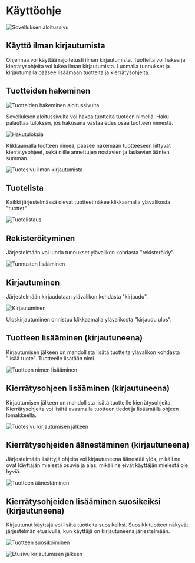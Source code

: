 # Käyttöohje

![Sovelluksen aloitussivu](https://github.com/ohtuprojekti-Kierratysavustin/Kierratysavustin/blob/2b5dc2e341f1fb7313bfacffffee14611f0bda7c/documents/kuvat/kierratysavustinetusivu.png)

## Käyttö ilman kirjautumista

Ohjelmaa voi käyttää rajoitetusti ilman kirjautumista. Tuotteita voi hakea ja 
kierrätysohjeita voi lukea ilman kirjautumista. Luomalla tunnukset ja kirjautumalla 
pääsee lisäämään tuotteita ja kierrätysohjeita.

## Tuotteiden hakeminen

![Tuotteiden hakeminen aloitussivulta](https://github.com/ohtuprojekti-Kierratysavustin/Kierratysavustin/blob/89a4dbef0912d9517d485f2a0d79eeda66395fe5/documents/kuvat/kierratysavustinhaku.png)

Sovelluksen aloitussivulta voi hakea tuotteita tuoteen nimellä. Haku palauttaa 
tuloksen, jos hakusana vastaa edes osaa tuotteen nimestä.

![Hakutuloksia](https://github.com/ohtuprojekti-Kierratysavustin/Kierratysavustin/blob/8f4bbd81782ffa05d554f0dae17e04bf6e89f61a/documents/kuvat/kierratysavustinhakutulokset.png)

Klikkaamalla tuotteen nimeä, pääsee näkemään tuotteeseen liittyvät kierrätysohjeet, sekä niille annettujen nostavien ja laskevien äänten summan.

![Tuotesivu ilman kirjautumista](https://github.com/ohtuprojekti-Kierratysavustin/Kierratysavustin/blob/78986984e6d76960146cd26ff014a772a6a0e65b/documents/kuvat/kierratysavustin-tuote-ilman-kirjautumista.png)

## Tuotelista

Kaikki järjestelmässä olevat tuotteet näkee klikkaamalla ylävalikosta "tuottet"

![Tuotelistaus](https://github.com/ohtuprojekti-Kierratysavustin/Kierratysavustin/blob/f00770a98e32d5de9bc3ddc075b64be17e7fe597/documents/kuvat/kierratysavustin-tuotteet.png)


## Rekisteröityminen

Järjestelmään voi luoda tunnukset ylävalikon kohdasta "rekisteröidy".

![Tunnusten lisääminen](https://github.com/ohtuprojekti-Kierratysavustin/Kierratysavustin/blob/6f05a2e9d7732c394bbf9199d0d150ead6875575/documents/kuvat/kierratysavustin-rekisteroidy.png)

## Kirjautuminen

Järjestelmään kirjaudutaan ylävalikon kohdasta "kirjaudu".

![Kirjautuminen](https://github.com/ohtuprojekti-Kierratysavustin/Kierratysavustin/blob/c84a339676bef14f9dab9a27d655343ae21144ac/documents/kuvat/kierratysavustin-kirjaudu.png)

Uloskirjautuminen onnistuu klikkaamalla ylävalikosta "kirjaudu ulos".

## Tuotteen lisääminen (kirjautuneena)

Kirjautumisen jälkeen on mahdollista lisätä tuotteita ylävalikon kohdasta 
"lisää tuote". Tuotteelle lisätään nimi.

![Tuotteen nimen lisääminen](https://github.com/ohtuprojekti-Kierratysavustin/Kierratysavustin/blob/689991765b31e3ab7aadad1da46f17e2e842d5f9/documents/kuvat/kierratysavustin-lisaa-tuote.png)

## Kierrätysohjeen lisääminen (kirjautuneena)

Kirjautumisen jälkeen on mahdollista lisätä tuotteille kierrätysohjeita. 
Kierrätysohjeita voi lisätä avaamalla tuotteen tiedot ja lisäämällä ohjeen lomakkeella.

![Tuotesivu kirjautumisen jälkeen](https://github.com/ohtuprojekti-Kierratysavustin/Kierratysavustin/blob/4b39f38755d68fdcf164651ee59dc49214cba08e/documents/kuvat/kierratysavustin-uusi-ohje-tuotteelle.png)

## Kierrätysohjeiden äänestäminen (kirjautuneena)

Järjestelmään lisättyjä ohjeita voi kirjautuneena äänestää ylös, mikäli ne ovat käyttäjän mielestä osuvia ja alas, mikäli ne eivät käyttäjän mielestä ole hyviä. 

![Tuotteen äänestäminen](https://github.com/ohtuprojekti-Kierratysavustin/Kierratysavustin/blob/e116638fc87db396c7e73ff9d3ef43a374eaf461/documents/kuvat/kierratysavustin-aanestaminen.png)

## Kierrätysohjeiden lisääminen suosikeiksi (kirjautuneena)

Kirjautunut käyttäjä voi lisätä tuotteita suosikeiksi. Suosikkituotteet näkyvät järjestelmän etusivulla, kun käyttäjä on kirjautuneena järjestelmään.

![Tuotteen suosikoiminen](https://github.com/ohtuprojekti-Kierratysavustin/Kierratysavustin/blob/4e88ff1186a78defdae9c084a192f68dc926e824/documents/kuvat/kierratysavustin-suosikkeihin-lisaaminen.png)

![Etusivu kirjautumisen jälkeen](https://github.com/ohtuprojekti-Kierratysavustin/Kierratysavustin/blob/d85bccd0a55874bc6a37bd6d2656620754d62342/documents/kuvat/kierratysavustin-kirjautuneen%20etusivu.png)
